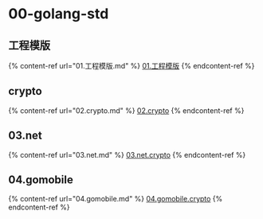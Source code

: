 # 00-golang-std

## 工程模版

{% content-ref url="01.工程模版.md" %}
[01.工程模版](01.工程模版)
{% endcontent-ref %}

## crypto

{% content-ref url="02.crypto.md" %}
[02.crypto](02.crypto)
{% endcontent-ref %}

## 03.net

{% content-ref url="03.net.md" %}
[03.net.crypto](03.net.crypto)
{% endcontent-ref %}

## 04.gomobile

{% content-ref url="04.gomobile.md" %}
[04.gomobile.crypto](04.gomobile.crypto)
{% endcontent-ref %}